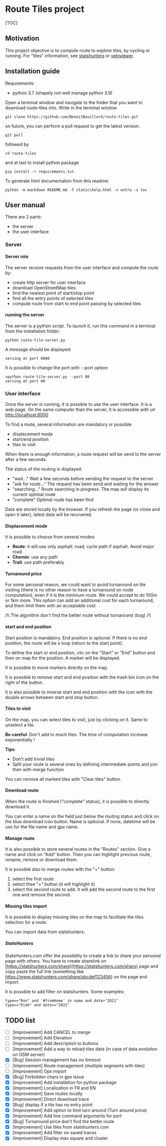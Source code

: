 # Route Tiles project

[TOC]

## Motivation

This project objective is to compute route to explore tiles, by cycling or running.
For "tiles" information, see [statshunters](https://www.statshunters.com) or [veloviewer](https://veloviewer.com).

## Installation guide

Requirements:

- python 3.7 (shapely not well manage python 3.9)


Open a terminal window and navigate to the folder that you want
to download route-tiles into.
Write in the terminal window

````shell
git clone https://github.com/BenoitBouillard/route-tiles.git
````

on future, you can perform a pull request to get the latest version:

````shell
git pull
````

followed by 

```shell
cd route-tiles
```

and at last to install python package

```shell
pip install -r requirements.txt
```


To generate html documentation from this readme:

````shell
python -m markdown README.md -f static\help.html -x extra -x toc
````


## User manual

There are 2 parts:

- the server
- the user interface

### Server

#### Server role
The server receive requests from the user interface and compute the route by:

- create http server for user interface
- download OpenStreetMap tiles
- find the nearest point of start/stop point
- find all the entry points of selected tiles
- compute route from start to end point passing by selected tiles

#### running the server

The server is a python script. To launch it, 
run this command in a terminal from the installation folder:

```shell
python route-tile-server.py
```

A message should be displayed:

```shell
serving at port 8000
```

It is possible to change the port with --port option:

```shell
>python route-tile-server.py --port 80
serving at port 80
```


### User interface

Once the server is running, it is possible to use the user interface.
It is a web page. On the same computer than the server, 
it is accessible with url [http://localhost:8000](http://localhost:8000)

To find a route, several information are mandatory or possible:

- displacement mode
- start/end position
- tiles to visit

When there is enough information, a route request will be send to the server
after a few seconds.

The status of the routing is displayed:

- "wait..." Wait a few seconds before sending the request to the server
- "ask for route..." The request has been send and waiting for the answer
- "searching..." Route searching in progress. The map will display its current optimal route
- "complete" Optimal route has been find

Data are stored locally by the browser. If you refresh the page 
(or close and open it later), latest data will be recovered.

#### Displacement mode

It is possible to choose from several modes:

- **Route**: it will use only asphalt: road, cycle path if asphalt. 
             Avoid major road
- **Chemin**: use any path
- **Trail**: use path preferably

#### Turnaround price

For some personal reason, we could want to avoid turnaround on tile visiting 
(there is no other reason to have a turnaround on route computation), 
even if it is the minimum route. 
We could accept to do 100m or 1km more.
This option can add an additional cost for each turnaround, 
and them limit them with an acceptable cost.

/!\ The algorithm don't find the better route without turnaround (bug) /!\

#### start and end position

Start position is mandatory. End position is optional. 
If there is no end position, the route will be a loop 
(return to the start point).

To define the start or end position, clic on the "Start" or "End" button 
and then on map for the position. A marker will be displayed.

It is possible to move markers directly on the map.

It is possible to remove start and end position with the trash bin icon 
on the right of the button.

It is also possible to inverse start and end position with the icon 
with the double arrows between start and stop button.

#### Tiles to visit

On the map, you can select tiles to visit, just by clicking on it. Same to
unselect a tile.

**Be careful**: Don't add to much tiles. The time of computation increase exponentially !


**Tips**:

- Don't add trivial tiles
- Split your route is several ones by defining intermediate points and join then with merge function

You can remove all marked tiles with "Clear tiles" button.

#### Download route

When the route is finished ("complete" status), 
it is possible to directly download it. 

You can enter a name on the field just below the routing status and click
on the blue download icon button.
Name is optional. If none, datetime will be use for the file name and gpx name.

#### Manage route

It is also possible to store several routes in the "Routes" section.
Give a name and click on "Add" button.
Then you can highlight previous route, rename, remove or download them.

It is possible also to merge routes with the "+" button:

1. select the first route
1. select thee "+" button (it will highlight it)
1. select the second route to add.
   It will add the second route to the first one and remove the second.
   
   
#### Missing tiles import
It is possible to display missing tiles on the map to facilitate the tiles selection for a route.

You can import data from statshunters:

##### StatsHunters
StatsHunters.com offer the possibility to create a link to share your personal page with others.
You have to create sharelink on [https://statshunters.com/share](https://statshunters.com/share) page and copy paste the full link
 (something like https://www.statshunters.com/share/abcdef123456) on the page and import.

It is possible to add filter on statshunters. Some examples:

```
type=="Run" and '#fromHome' in name and date>"2021"
type=="Ride" and date>="2021"
```

## TODO list

- [ ] [Improvement] Add CANCEL to merge
- [ ] [Improvement] Add Elevation
- [ ] [Improvement] Add description to buttons
- [ ] [Improvement] Add a way to reload tiles data (in case of data evolution on OSM server)
- [X] [Bug] Session management has no timeout
- [ ] [Improvement] Route management (multiple segments with tiles)
- [ ] [Improvement] Gpx import
- [X] [Bug] Forbidden chars in gpx issue
- [X] [Improvement] Add installation for python package
- [X] [Improvement] Localization in FR and EN
- [X] [Improvement] Save routes locally
- [X] [Improvement] Direct download trace
- [X] [Bug] display if a tile has no entry point
- [X] [Improvement] Add option to limit turn around (Turn around price)
- [X] [Improvement] Add line command arguments for port
- [X] [Bug] Turnaround price don't find the better route
- [X] [Improvement] Use tiles from statshunters.com
- [X] [Improvement] Add filter on saved traces
- [X] [Improvement] Display max square and cluster
